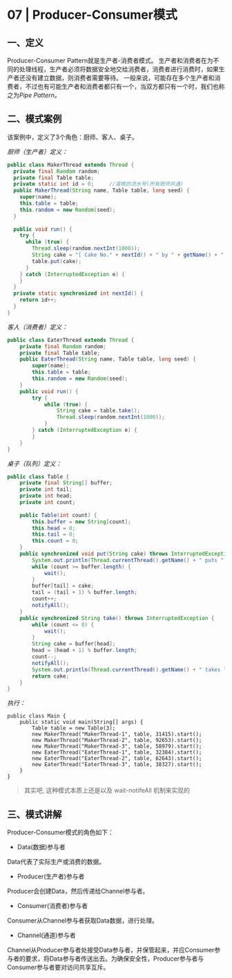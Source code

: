 # 07 | Producer-Consumer模式

## 一、定义

Producer-Consumer Pattern就是生产者-消费者模式。
生产者和消费者在为不同的处理线程，生产者必须将数据安全地交给消费者，消费者进行消费时，如果生产者还没有建立数据，则消费者需要等待。
一般来说，可能存在多个生产者和消费者，不过也有可能生产者和消费者都只有一个，当双方都只有一个时，我们也称之为*Pipe Pattern*。

## 二、模式案例

该案例中，定义了3个角色：厨师、客人、桌子。

*厨师（生产者）定义：*

```java
public class MakerThread extends Thread {
  private final Random random;
  private final Table table;
  private static int id = 0;     //蛋糕的流水号(所有厨师共通)
  public MakerThread(String name, Table table, long seed) {
    super(name);
    this.table = table;
    this.random = new Random(seed);
  }
  
  public void run() {
    try {
      while (true) {
        Thread.sleep(random.nextInt(1000));
        String cake = "[ Cake No." + nextId() + " by " + getName() + " ]";
        table.put(cake);
      }
    } catch (InterruptedException e) {
    }
  }
  private static synchronized int nextId() {
    return id++;
  }
}
```

*客人（消费者）定义：*

```java
public class EaterThread extends Thread {
    private final Random random;
    private final Table table;
    public EaterThread(String name, Table table, long seed) {
        super(name);
        this.table = table;
        this.random = new Random(seed);
    }
    public void run() {
        try {
            while (true) {
                String cake = table.take();
                Thread.sleep(random.nextInt(1000));
            }
        } catch (InterruptedException e) {
        }
    }
}
```

*桌子（队列）定义：*

```java
public class Table {
    private final String[] buffer;
    private int tail;
    private int head;
    private int count;
 
    public Table(int count) {
        this.buffer = new String[count];
        this.head = 0;
        this.tail = 0;
        this.count = 0;
    }
    public synchronized void put(String cake) throws InterruptedException {
        System.out.println(Thread.currentThread().getName() + " puts " + cake);
        while (count >= buffer.length) {
            wait();
        }
        buffer[tail] = cake;
        tail = (tail + 1) % buffer.length;
        count++;
        notifyAll();
    }
    public synchronized String take() throws InterruptedException {
        while (count <= 0) {
            wait();
        }
        String cake = buffer[head];
        head = (head + 1) % buffer.length;
        count--;
        notifyAll();
        System.out.println(Thread.currentThread().getName() + " takes " + cake);
        return cake;
    }
}
```

*执行：*

```
public class Main {
    public static void main(String[] args) {
        Table table = new Table(3);
        new MakerThread("MakerThread-1", table, 31415).start();
        new MakerThread("MakerThread-2", table, 92653).start();
        new MakerThread("MakerThread-3", table, 58979).start();
        new EaterThread("EaterThread-1", table, 32384).start();
        new EaterThread("EaterThread-2", table, 62643).start();
        new EaterThread("EaterThread-3", table, 38327).start();
    }
}
```

> 其实吧, 这种模式本质上还是以及 wait-notifeAll 机制来实现的

## 三、模式讲解

Producer-Consumer模式的角色如下：

- Data(数据)参与者

Data代表了实际生产或消费的数据。

- Producer(生产者)参与者

Producer会创建Data，然后传递给Channel参与者。

- Consumer(消费者)参与者

Consumer从Channel参与者获取Data数据，进行处理。

- Channel(通道)参与者

Channel从Producer参与者处接受Data参与者，并保管起来，并应Consumer参与者的要求，将Data参与者传送出去。为确保安全性，Producer参与者与Consumer参与者要对访问共享互斥。

